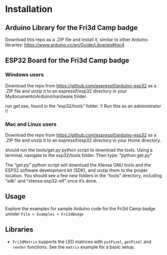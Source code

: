 # Installation

## Arduino Library for the Fri3d Camp badge

Download this repo as a .ZIP file and install it, similar to other Arduino libraries: https://www.arduino.cc/en/Guide/Libraries#toc4

## ESP32 Board for the Fri3d Camp badge

### Windows users
Download the repo from https://github.com/espressif/arduino-esp32 as a .ZIP file and unzip it to an espressif/esp32 directory in your Mydocuments\Arduino\hardware folder.


run get.exe, found in the “esp32/tools” folder.   !! Run this as an administrator !!
### Mac and Linux users
Download the repo from https://github.com/espressif/arduino-esp32 as a .ZIP file and unzip it to an espressif/esp32 directory in your Home directory.

should run the tools/get.py python script to download the tools. Using a terminal, navigate to the esp32/tools folder. Then type: "python get.py"

The “get.py” python script will download the Xtensa GNU tools and the ESP32 software development kit (SDK), and unzip them to the proper location. You should see a few new folders in the “tools” directory, including “sdk” and “xtensa-esp32-elf” once it’s done.

## Usage

Explore the examples for sample Arduino code for the Fri3d Camp badge unnder `File > Examples > Fri3dBadge`

## Libraries

* `Fri3dMatrix` supports the LED matrices with `putPixel`, `getPixel` and `render` functions. See the `matrix` example for a basic setup.
